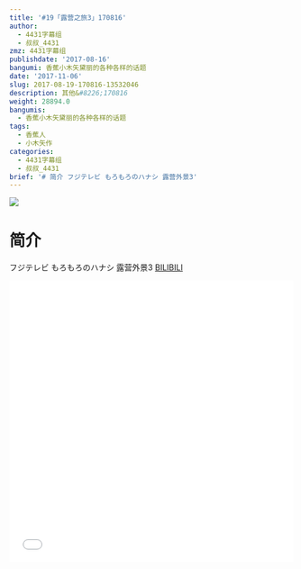 ```yaml
---
title: '#19「露营之旅3」170816'
author:
  - 4431字幕组
  - 叔叔_4431
zmz: 4431字幕组
publishdate: '2017-08-16'
bangumi: 香蕉小木矢黛丽的各种各样的话题
date: '2017-11-06'
slug: 2017-08-19-170816-13532046
description: 其他&#8226;170816
weight: 28894.0
bangumis:
  - 香蕉小木矢黛丽的各种各样的话题
tags:
  - 香蕉人
  - 小木矢作
categories:
  - 4431字幕组
  - 叔叔_4431
brief: '# 简介 フジテレビ もろもろのハナシ 露营外景3'
---
```

![](https://i.imgur.com/TC0GQ5y.png)
# 简介  
フジテレビ もろもろのハナシ
露营外景3
  [BILIBILI](https://www.bilibili.com/video/av13532046/)

  <iframe src="//www.bilibili.com/blackboard/player.html?aid=13532046" width="100%" height="500" frameborder="0" allowfullscreen="allowfullscreen"></iframe>

